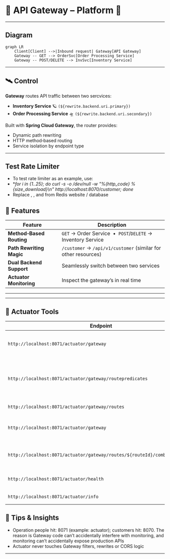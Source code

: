 # 🚀 API Gateway –  Platform 🚀
---

## Diagram

```mermaid
graph LR
    Client[Client] -->|Inbound request| Gateway[API Gateway]
    Gateway -- GET --> OrderSvc[Order Processing Service]
    Gateway -- POST/DELETE --> InvSvc[Inventory Service]
```

---

## 🛰️ Control

**Gateway** routes API traffic between two sercvices:

* **Inventory Service** 🪐 `(${rewrite.backend.uri.primary})`
* **Order Processing Service** 🛸 `(${rewrite.backend.uri.secondary})`

Built with **Spring Cloud Gateway**, the router provides:

* Dynamic path rewriting
* HTTP method‑based routing
* Service isolation by endpoint type

---

##  Test Rate Limiter
* To test rate limiter as an example, use:
* **for i in {1..25}; do curl -s -o /dev/null -w "%{http_code} %{size_download}\\n" http://localhost:8070/customer; done*
* Replace <PORT>, <PASSWORD>, <USER> and <URL> from Redis website / database


## 🌟 Features

| Feature                  | Description                                                 |
| ------------------------ | ----------------------------------------------------------- |
| **Method‑Based Routing** | `GET` → Order Service  •  `POST`/`DELETE` → Inventory Service |
| **Path Rewriting Magic** | `/customer` → `/api/v1/customer` (similar for other resources) |
| **Dual Backend Support** | Seamlessly switch between two services             |
| **Actuator Monitoring**  | Inspect the gateway’s in real time             |

---

---

## 🔧 Actuator Tools

| Endpoint                                                                   | Description                                                | Method |
|----------------------------------------------------------------------------|------------------------------------------------------------| ------ |
| `http://localhost:8071/actuator/gateway`                                   | View information regarding gateway                         | `GET`  |
| `http://localhost:8071/actuator/gateway/routepredicates`                   | View information regarding predicates used for routing 🗺️ | `GET`  |
| `http://localhost:8071/actuator/gateway/routes`                            | View all routes                                            | `GET`  |
| `http://localhost:8071/actuator/gateway`                                   | View information regarding gateway                         | `GET`  |
| `http://localhost:8071/actuator/gateway/routes/${routeId}/combinedfilters` | View routes for specific /**routeId**/ with filters        | `GET`  |
| `http://localhost:8071/actuator/health`                                    | Gateway health check                                       | `GET`  |
| `http://localhost:8071/actuator/info`                                      | Service information                                        | `GET`  |


## 🔧 Tips & Insights
* Operation people hit: 8071 (example: actuator); customers hit: 8070.  The reason is Gateway code can’t accidentally interfere with monitoring, and monitoring can’t accidentally expose production APIs
* Actuator never touches Gateway filters, rewrites or CORS logic
---

